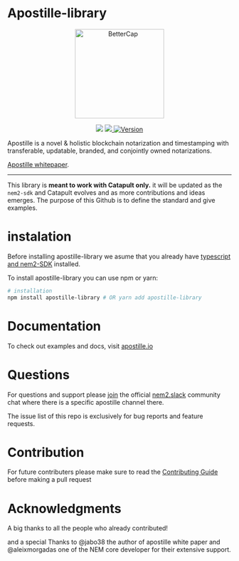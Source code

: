 # Apostille-library
<p align="center">
  <img alt="BetterCap" src="https://apostille.io/apostille.png" height="200" />
  <p align="center">
    <a href="https://travis-ci.org/luxtagofficial/Apostille-library"><img src="https://travis-ci.org/luxtagofficial/Apostille-library.svg?branch=master"></a>
    <a href="https://codecov.io/gh/luxtagofficial/Apostille-library">
    <img src="https://codecov.io/gh/luxtagofficial/Apostille-library/branch/master/graph/badge.svg" />
    </a>
    <a href="https://www.npmjs.com/package/apostille-library"><img alt="Version" src="https://img.shields.io/npm/v/apostille-library.svg"></a>
  </p>
</p>

Apostille is a novel & holistic blockchain notarization and timestamping with transferable, updatable, branded, and conjointly owned notarizations.

[Apostille whitepaper](https://nem.io/wp-content/themes/nem/files/ApostilleWhitePaper.pdf).

---

This library is **meant to work with Catapult only.** it will be updated as the `nem2-sdk` and Catapult evolves and as more contributions and ideas emerges. The purpose of this Github is to define the standard and give examples.
# instalation
Before installing apostille-library we asume that you already have [typescript and nem2-SDK](https://nemtech.github.io/getting-started/setup-workstation.html#typescript-javascript) installed.

To install apostille-library you can use npm or yarn:
```bash
# installation
npm install apostille-library # OR yarn add apostille-library
```
# Documentation
To check out examples and docs, visit [apostille.io](https://apostille.io)
# Questions
For questions and support please [join](http://beta.catapult.mijin.io/slack) the official [nem2.slack](https://nem2.slack.com/#apostille) community chat where there is a specific apostille channel there. 

The issue list of this repo is exclusively for bug reports and feature requests.
# Contribution
For future contributers please make sure to read the [Contributing Guide](./.github/CONTRIBUTING.md) before making a pull request
# Acknowledgments
A big thanks to all the people who already contributed!

and a special Thanks to @jabo38 the author of apostille white paper and @aleixmorgadas one of the NEM core developer for their extensive support.
